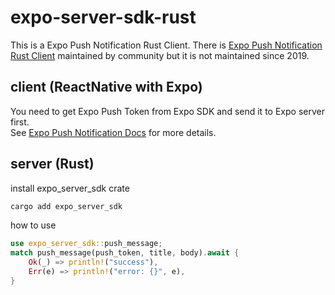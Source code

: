 # expo-server-sdk-rust
This is a Expo Push Notification Rust Client. There is [Expo Push Notification Rust Client](https://github.com/expo/expo-server-sdk-rust) maintained by community but it is not maintained since 2019.

## client (ReactNative with Expo)
You need to get Expo Push Token from Expo SDK and send it to Expo server first.  
See [Expo Push Notification Docs](https://docs.expo.dev/push-notifications/push-notifications-setup/) for more details.  

## server (Rust)
install expo_server_sdk crate
```bash
cargo add expo_server_sdk
```
how to use 
```rust
use expo_server_sdk::push_message;
match push_message(push_token, title, body).await {
    Ok(_) => println!("success"),
    Err(e) => println!("error: {}", e),
}
```